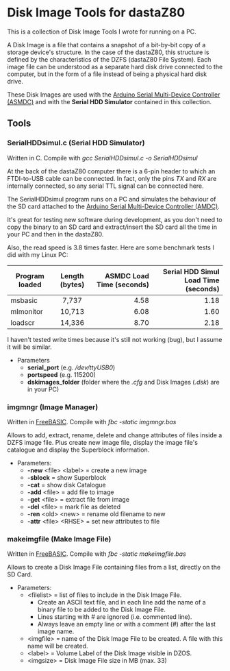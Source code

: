 # Disk Image Tools for dastaZ80

This is a collection of Disk Image Tools I wrote for running on a PC.

A Disk Image is a file that contains a snapshot of a bit-by-bit copy of a
storage device's structure. In the case of the dastaZ80, this structure is
defined by the characteristics of the DZFS (dastaZ80 File System). Each image
file can be understood as a separate hard disk drive connected to the computer,
but in the form of a file instead of being a physical hard disk drive.

These Disk Images are used with the [Arduino Serial Multi-Device Controller
(ASMDC)](https://github.com/dasta400/asmdc) and with the **Serial HDD Simulator**
contained in this collection.

## Tools

### SerialHDDsimul.c (Serial HDD Simulator)

Written in C. Compile with _gcc SerialHDDsimul.c -o SerialHDDsimul_

At the back of the dastaZ80 computer there is a 6-pin header to which an 
FTDI-to-USB cable can be connected. In fact, only the pins _TX_ and _RX_ are
internally connected, so any serial TTL signal can be connected here.

The SerialHDDsimul program runs on a PC and simulates the behaviour of the SD
card attached to the [Arduino Serial Multi-Device Controller (AMDC)](https://github.com/dasta400/asmdc).

It's great for testing new software during development, as you don't need to
copy the binary to an SD card and extract/insert the SD card all the time in
your PC and then in the dastaZ80.

Also, the read speed is 3.8 times faster. Here are some benchmark tests I did
with my Linux PC:

| Program loaded | Length (bytes) | ASMDC Load Time (seconds) | Serial HDD Simul Load Time (seconds) |
| -------------- |:--------------:| -------------------------:| -------------------:|
| msbasic        | 7,737          | 4.58                      | 1.18 |
| mlmonitor      | 10,713         | 6.08                      | 1.60 |
| loadscr        | 14,336         | 8.70                      | 2.18 |

I haven't tested write times because it's still not working (bug), but I assume it will be similar.

* Parameters
  * **serial_port** (e.g. _/dev/ttyUSB0_)
  * **portspeed** (e.g. 115200)
  * **dskimages_folder** (folder where the _.cfg_ and Disk Images (_.dsk_) are in your PC)

### imgmngr (Image Manager)

Written in [FreeBASIC](https://www.freebasic.net). Compile with _fbc -static imgmngr.bas_

Allows to add, extract, rename, delete and change attributes of files inside a
DZFS image file. Plus create new image file, display the image file's
catalogue and display the Superblock information.

* Parameters:
  * **-new** \<file> \<label> = create a new image
  * **-sblock**               = show Superblock
  * **-cat**                  = show disk Catalogue
  * **-add** \<file>          = add file to image
  * **-get** \<file>          = extract file from image
  * **-del** \<file>          = mark file as deleted
  * **-ren** \<old> \<new>    = rename old filename to new
  * **-attr** \<file> \<RHSE> = set new attributes to file

### makeimgfile (Make Image File)

Written in [FreeBASIC](https://www.freebasic.net). Compile with _fbc -static makeimgfile.bas_

Allows to create a Disk Image File containing files from a list, directly on the SD Card.

* Parameters:
  * \<filelist> = list of files to include in the Disk Image File.
    * Create an ASCII text file, and in each line add the name of a binary file to be added to the Disk Image File.
    * Lines starting with _#_ are ignored (i.e. commented line).
    * Always leave an empty line or with a comment (#) after the last image name.
  * \<imgfile>  = name of the Disk Image File to be created. A file with this name will be created.
  * \<label>    = Volume Label of the Disk Image visible in DZOS.
  * \<imgsize>  = Disk Image File size in MB (max. 33)
